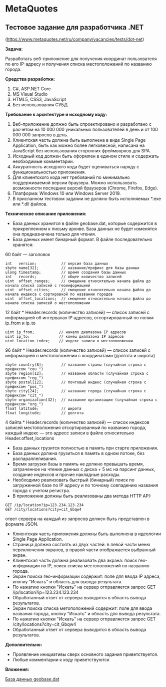 # MetaQuotes

## Тестовое задание для разработчика .NET
(https://www.metaquotes.net/ru/company/vacancies/tests/dot-net)

**Задача:**

Разработать веб-приложение для получения координат пользователя по его IP-адресу и получения списка местоположений по названию города.

**Средства разработки:**

1. C#, ASP.NET Core
2. MS Visual Studio
3. HTML5, CSS3, JavaScript
4. Без использования СУБД

**Требование к архитектуре и исходному коду:**

1. Веб-приложение должно быть спроектировано и разработано с расчетом на 10 000 000 уникальных пользователей в день и от 100 000 000 запросов в день.
2. Клиентская часть должна быть выполнена в виде Single Page Application, быть как можно более легковесной, написана на JavaScript без использования сторонних фреймворков для SPA.
3. Исходный код должен быть оформлен в едином стиле и содержать необходимые комментарии.
4. Аккуратность исходного кода будет оцениваться наряду с функциональностью приложения.
5. Для клиентского кода нет требований по минимально поддерживаемой версии браузера. Можно использовать возможности последних версий браузеров (Chrome, Firefox, Edge).
6. Платформа: Windows 10 или Windows Server 2019.
7. В присланном тестовом задании не должно быть исполняемых *.exe или *.dll файлов.

**Техническое описание приложения:**

- База данных хранится в файле geobase.dat, которые содержится в прикрепленном к письму архиве. База данных не будет изменятся она предназначена только для чтения.
- База данных имеет бинарный формат. В файле последовательно хранятся:

60 байт — заголовок
```
int   version;           // версия база данных
sbyte name[32];          // название/префикс для базы данных
ulong timestamp;         // время создания базы данных
int   records;           // общее количество записей
uint  offset_ranges;     // смещение относительно начала файла до начала списка записей с геоинформацией
uint  offset_cities;     // смещение относительно начала файла до начала индекса с сортировкой по названию городов
uint  offset_locations;  // смещение относительно начала файла до начала списка записей о местоположении
```
12 байт * Header.records (количество записей) — cписок записей с информацией об интервалах IP адресов, отсортированный по полям ip_from и ip_to

```
uint ip_from;           // начало диапазона IP адресов
uint ip_to;             // конец диапазона IP адресов
uint location_index;    // индекс записи о местоположении
```
96 байт * Header.records (количество записей) — cписок записей с информацией о местоположении с координатами (долгота и широта)

```
sbyte country[8];        // название страны (случайная строка с префиксом "cou_")
sbyte region[12];        // название области (случайная строка с префиксом "reg_")
sbyte postal[12];        // почтовый индекс (случайная строка с префиксом "pos_")
sbyte city[24];          // название города (случайная строка с префиксом "cit_")
sbyte organization[32];  // название организации (случайная строка с префиксом "org_")
float latitude;          // широта
float longitude;         // долгота
```
4 байта * Header.records (количество записей) — список индексов записей местоположения отсортированный по названию города, каждый индекс — это адресс записи в файле относительно Header.offset_locations

- База данных грузится полностью в память при старте приложения.
- База данных должна грузиться в память в одном потоке, без распараллеливания.
- Время загрузки базы в память не должно превышать время, затраченное на чтение данных с диска + 5 мс на парсинг данных, создание индексов и прочие накладные расходы.
- Необходимо реализовать быстрый (бинарный) поиск по загруженной базе по IP адресу и по точному совпадению названия города с учетом регистра.
- В приложении должны быть реализованы два метода HTTP API:
```
GET /ip/location?ip=123.234.123.234
GET /city/locations?city=cit_Gbqw4
```
ответ сервера на каждый из запросов должен быть представлен в формате JSON.

- Клиентская часть приложения должны быть выполнена в идеологии Single Page Application.
- Страница должна состоять из двух частей: в левой части меню переключения экранов, в правой части отображается выбранный экран.
- Клиентская часть должна реализовать два экрана: поиск гео-информации по IP, поиск списка местоположений по названию города.
- Экран поиска гео-информации содержит: поле для ввода IP адреса, кнопку "Искать" и область для вывода результата.
- По нажатию кнопки "Искать" на сервер отправляется запрос GET /ip/location?ip=123.234.123.234
- Обработанный ответ от сервера выводится в область вывода результатов.
- Экран поиска списка метоположений содержит: поле для ввода названия города, кнопку "Искать" и область для вывода результата.
- По нажатию кнопки "Искать" на сервер отправляется запрос GET /city/locations?city=cit_Gbqw4
- Обработанный ответ от сервера выводится в область вывода результатов.

**Дополнительно:**

- Проявление инициативы сверх основного задания приветствуется.
- Любые комментарии к коду приветствуются

**Вложения:**

[База данных geobase.dat](https://www.metaquotes.net/files/vacancies/test-dot-net-geobase.zip)